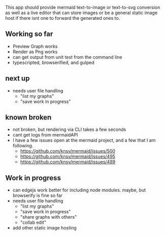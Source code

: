 This app should provide mermaid text-to-image or text-to-svg conversion as well as a live editor that can store images
or be a general static image host if there isnt one to forward the generated ones to.

## Working so far
- Preview Graph works 
- Render as Png works
- can get output from unit test from the command line
- typescripted, browserified, and gulped

## next up
- needs user file handling
  - "list my graphs"
  - "save work in progress"
 
 
## known broken
 - not broken, but rendering via CLI takes a few seconds 
 - cant get logs from mermaidAPI
 - I have a few issues open at the mermaid project, and a few that I am following. 
   - https://github.com/knsv/mermaid/issues/500
   - https://github.com/knsv/mermaid/issues/495
   - https://github.com/knsv/mermaid/issues/489

## Work in progress
- can edgejs work better for including node modules. maybe, but browserify is fine so far
- needs user file handling
  - "list my graphs"
  - "save work in progress"
  - "share graphs with others"
  - "collab edit"
- add other static image hosting